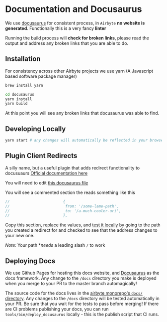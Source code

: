 # Documentation and Docusaurus

We use [docusaurus](https://docusaurus.io) for consistent process, in `Airbyte` **no website is generated**.
Functionally this is a very fancy **linter**

Running the build process will **check for broken links**, please read the output and address
any broken links that you are able to do.

## Installation

For consistency across other Airbyte projects we use yarn (A Javascript based software package manager)

```bash
brew install yarn

cd docusaurus
yarn install
yarn build
```

At this point you will see any broken links that docusaurus was able to find.

## Developing Locally

```bash
yarn start # any changes will automatically be reflected in your browser!
```

## Plugin Client Redirects

A silly name, but a useful plugin that adds redirect functionality to docusuaurs
[Official documentation here](https://docusaurus.io/docs/api/plugins/@docusaurus/plugin-client-redirects)

You will need to edit [this docusaurus file](https://github.com/airbytehq/airbyte/blob/master/docusaurus/docusaurus.config.js#L22)

You will see a commented section the reads something like this

```js
//                        {
//                         from: '/some-lame-path',
//                         to: '/a-much-cooler-uri',
//                        },
```

Copy this section, replace the values, and [test it locally](locally_testing_docusaurus.md) by going to the
path you created a redirect for and checked to see that the address changes to your new one.

_Note:_ Your path \*_needs_ a leading slash `/` to work

## Deploying Docs

We use Github Pages for hosting this docs website, and [Docusaurus](https://docusaurus.io/) as the docs framework. Any change to the `/docs` directory you make is deployed when you merge to your PR to the master branch automagically!

The source code for the docs lives in the [airbyte monorepo's `docs/` directory](https://github.com/airbytehq/airbyte/tree/master/docs). Any changes to the `/docs` directory will be tested automatically in your PR. Be sure that you wait for the tests to pass before merging! If there are CI problems publishing your docs, you can run `tools/bin/deploy_docusaurus` locally - this is the publish script that CI runs.

